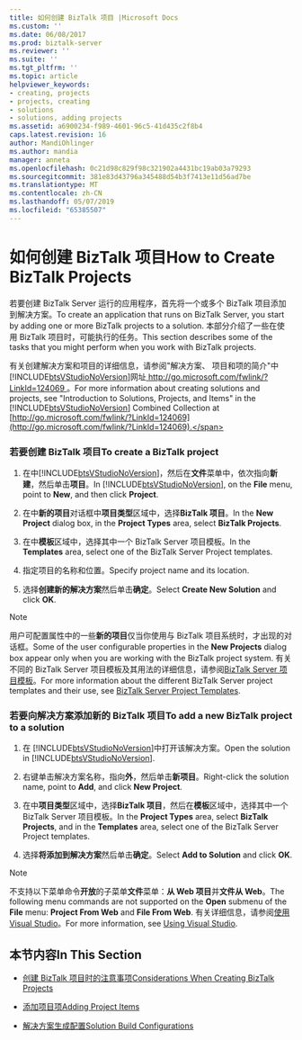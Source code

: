 ```yaml
---
title: 如何创建 BizTalk 项目 |Microsoft Docs
ms.custom: ''
ms.date: 06/08/2017
ms.prod: biztalk-server
ms.reviewer: ''
ms.suite: ''
ms.tgt_pltfrm: ''
ms.topic: article
helpviewer_keywords:
- creating, projects
- projects, creating
- solutions
- solutions, adding projects
ms.assetid: a6900234-f989-4601-96c5-41d435c2f8b4
caps.latest.revision: 16
author: MandiOhlinger
ms.author: mandia
manager: anneta
ms.openlocfilehash: 0c21d98c829f98c321902a4431bc19ab03a79293
ms.sourcegitcommit: 381e83d43796a345488d54b3f7413e11d56ad7be
ms.translationtype: MT
ms.contentlocale: zh-CN
ms.lasthandoff: 05/07/2019
ms.locfileid: "65385507"
---
```

# <a name="how-to-create-biztalk-projects"></a><span data-ttu-id="95a8e-102">如何创建 BizTalk 项目</span><span class="sxs-lookup"><span data-stu-id="95a8e-102">How to Create BizTalk Projects</span></span>
<span data-ttu-id="95a8e-103">若要创建 BizTalk Server 运行的应用程序，首先将一个或多个 BizTalk 项目添加到解决方案。</span><span class="sxs-lookup"><span data-stu-id="95a8e-103">To create an application that runs on BizTalk Server, you start by adding one or more BizTalk projects to a solution.</span></span> <span data-ttu-id="95a8e-104">本部分介绍了一些在使用 BizTalk 项目时，可能执行的任务。</span><span class="sxs-lookup"><span data-stu-id="95a8e-104">This section describes some of the tasks that you might perform when you work with BizTalk projects.</span></span>  
  
 <span data-ttu-id="95a8e-105">有关创建解决方案和项目的详细信息，请参阅"解决方案、 项目和项的简介"中[!INCLUDE[btsVStudioNoVersion](../includes/btsvstudionoversion-md.md)]网址[ http://go.microsoft.com/fwlink/?LinkId=124069 ](http://go.microsoft.com/fwlink/?LinkId=124069)。</span><span class="sxs-lookup"><span data-stu-id="95a8e-105">For more information about creating solutions and projects, see "Introduction to Solutions, Projects, and Items" in the [!INCLUDE[btsVStudioNoVersion](../includes/btsvstudionoversion-md.md)] Combined Collection at [http://go.microsoft.com/fwlink/?LinkId=124069](http://go.microsoft.com/fwlink/?LinkId=124069).</span></span>  
  
### <a name="to-create-a-biztalk-project"></a><span data-ttu-id="95a8e-106">若要创建 BizTalk 项目</span><span class="sxs-lookup"><span data-stu-id="95a8e-106">To create a BizTalk project</span></span>  
  
1. <span data-ttu-id="95a8e-107">在中[!INCLUDE[btsVStudioNoVersion](../includes/btsvstudionoversion-md.md)]，然后在**文件**菜单中，依次指向**新建**，然后单击**项目**。</span><span class="sxs-lookup"><span data-stu-id="95a8e-107">In [!INCLUDE[btsVStudioNoVersion](../includes/btsvstudionoversion-md.md)], on the **File** menu, point to **New**, and then click **Project**.</span></span>  
  
2. <span data-ttu-id="95a8e-108">在中**新的项目**对话框中**项目类型**区域中，选择**BizTalk 项目**。</span><span class="sxs-lookup"><span data-stu-id="95a8e-108">In the **New Project** dialog box, in the **Project Types** area, select **BizTalk Projects**.</span></span>  
  
3. <span data-ttu-id="95a8e-109">在中**模板**区域中，选择其中一个 BizTalk Server 项目模板。</span><span class="sxs-lookup"><span data-stu-id="95a8e-109">In the **Templates** area, select one of the BizTalk Server Project templates.</span></span>  
  
4. <span data-ttu-id="95a8e-110">指定项目的名称和位置。</span><span class="sxs-lookup"><span data-stu-id="95a8e-110">Specify project name and its location.</span></span>  
  
5. <span data-ttu-id="95a8e-111">选择**创建新的解决方案**然后单击**确定**。</span><span class="sxs-lookup"><span data-stu-id="95a8e-111">Select **Create New Solution** and click **OK**.</span></span>  
  
> [!NOTE]
>  <span data-ttu-id="95a8e-112">用户可配置属性中的一些**新的项目**仅当你使用与 BizTalk 项目系统时，才出现的对话框。</span><span class="sxs-lookup"><span data-stu-id="95a8e-112">Some of the user configurable properties in the **New Projects** dialog box appear only when you are working with the BizTalk project system.</span></span> <span data-ttu-id="95a8e-113">有关不同的 BizTalk Server 项目模板及其用法的详细信息，请参阅[BizTalk Server 项目模板](../core/biztalk-server-project-templates.md)。</span><span class="sxs-lookup"><span data-stu-id="95a8e-113">For more information about the different BizTalk Server project templates and their use, see [BizTalk Server Project Templates](../core/biztalk-server-project-templates.md).</span></span>  
  
### <a name="to-add-a-new-biztalk-project-to-a-solution"></a><span data-ttu-id="95a8e-114">若要向解决方案添加新的 BizTalk 项目</span><span class="sxs-lookup"><span data-stu-id="95a8e-114">To add a new BizTalk project to a solution</span></span>  
  
1. <span data-ttu-id="95a8e-115">在 [!INCLUDE[btsVStudioNoVersion](../includes/btsvstudionoversion-md.md)]中打开该解决方案。</span><span class="sxs-lookup"><span data-stu-id="95a8e-115">Open the solution in [!INCLUDE[btsVStudioNoVersion](../includes/btsvstudionoversion-md.md)].</span></span>  
  
2. <span data-ttu-id="95a8e-116">右键单击解决方案名称，指向**外**，然后单击**新项目**。</span><span class="sxs-lookup"><span data-stu-id="95a8e-116">Right-click the solution name, point to **Add**, and click **New Project**.</span></span>  
  
3. <span data-ttu-id="95a8e-117">在中**项目类型**区域中，选择**BizTalk 项目**，然后在**模板**区域中，选择其中一个 BizTalk Server 项目模板。</span><span class="sxs-lookup"><span data-stu-id="95a8e-117">In the **Project Types** area, select **BizTalk Projects**, and in the **Templates** area, select one of the BizTalk Server Project templates.</span></span>  
  
4. <span data-ttu-id="95a8e-118">选择**将添加到解决方案**然后单击**确定**。</span><span class="sxs-lookup"><span data-stu-id="95a8e-118">Select **Add to Solution** and click **OK**.</span></span>  
  
> [!NOTE]
>  <span data-ttu-id="95a8e-119">不支持以下菜单命令**开放**的子菜单**文件**菜单：**从 Web 项目**并**文件从 Web**。</span><span class="sxs-lookup"><span data-stu-id="95a8e-119">The following menu commands are not supported on the **Open** submenu of the **File** menu: **Project From Web** and **File From Web**.</span></span> <span data-ttu-id="95a8e-120">有关详细信息，请参阅[使用 Visual Studio](../core/using-visual-studio.md)。</span><span class="sxs-lookup"><span data-stu-id="95a8e-120">For more information, see [Using Visual Studio](../core/using-visual-studio.md).</span></span>  
  
## <a name="in-this-section"></a><span data-ttu-id="95a8e-121">本节内容</span><span class="sxs-lookup"><span data-stu-id="95a8e-121">In This Section</span></span>  
  
-   [<span data-ttu-id="95a8e-122">创建 BizTalk 项目时的注意事项</span><span class="sxs-lookup"><span data-stu-id="95a8e-122">Considerations When Creating BizTalk Projects</span></span>](../core/considerations-when-creating-biztalk-projects.md)  
  
-   [<span data-ttu-id="95a8e-123">添加项目项</span><span class="sxs-lookup"><span data-stu-id="95a8e-123">Adding Project Items</span></span>](../core/adding-project-items.md)  
  
-   [<span data-ttu-id="95a8e-124">解决方案生成配置</span><span class="sxs-lookup"><span data-stu-id="95a8e-124">Solution Build Configurations</span></span>](../core/solution-build-configurations.md)